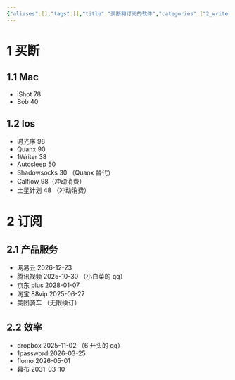 ```yaml
---
{"aliases":[],"tags":[],"title":"买断和订阅的软件","categories":["2_write","3_个人记录"],"abbrlink":"3dbf62d6","date":"2025-04-01T14:22:25+08:00","date_modify":"2025-06-24T10:01:17+08:00","dg-publish":true,"permalink":"/__Publish__/03_软件/买断和订阅的软件/","dgPassFrontmatter":true}
---
```



# 1 买断

## 1.1 Mac

- iShot 78
- Bob 40

<!-- more -->

## 1.2 Ios

- 时光序 98
- Quanx 90
- 1Writer 38
- Autosleep 50
- Shadowsocks 30 （Quanx 替代）
- Calflow 98（冲动消费）
- 土星计划 48 （冲动消费）

# 2 订阅

## 2.1 产品服务

- 网易云 2026-12-23
- 腾讯视频 2025-10-30 （小白菜的 qq）
- 京东 plus 2028-01-07
- 淘宝 88vip 2025-06-27
- 美团骑车 （无限续订）

## 2.2 效率

- dropbox 2025-11-02 （6 开头的 qq）
- 1password 2026-03-25
- flomo 2026-05-01
- 幕布 2031-03-10
